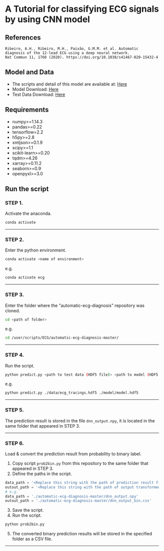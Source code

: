 # A Tutorial for classifying ECG signals by using CNN model
 
## References
```
Ribeiro, A.H., Ribeiro, M.H., Paixão, G.M.M. et al. Automatic diagnosis of the 12-lead ECG using a deep neural network.
Nat Commun 11, 1760 (2020). https://doi.org/10.1038/s41467-020-15432-4
```
## Model and Data
* The scripts and detail of this model are available at: [Here](https://github.com/antonior92/automatic-ecg-diagnosis)
* Model Download: [Here](https://zenodo.org/record/3765717#.YCOS8xMzbqU)
* Test Data Download: [Here](https://zenodo.org/record/3765780#.YCOS8hMzbqU)

## Requirements 
* numpy>=1.14.3
* pandas>=0.22
* tensorflow=2.2
* h5py>=2.8
* xmljson>=0.1.9
* scipy>=1.1
* scikit-learn>=0.20
* tqdm>=4.26
* xarray>=0.11.2
* seaborn>=0.9
* openpyxl>=3.0

## Run the script
### STEP 1. 
Activate the anaconda.
```bash
conda activate
```
****
### STEP 2. 
Enter the python environment.
```bash
conda activate <name of environment>
```
e.g.
```bash
conda activate ecg
```
****
### STEP 3. 
Enter the folder where the "automatic-ecg-diagnosis" repository was cloned.
```bash
cd <path of folder>
```
e.g.
```bash
cd /user/scripts/ECG/automatic-ecg-diagnosis-master/
```
****
### STEP 4. 
Run the script.
```bash
python predict.py <path to test data (HDF5 file)> <path to model (HDF5 file)>
```
e.g.
```bash
python predict.py ./data/ecg_tracings.hdf5 ./model/model.hdf5
```
****
### STEP 5. 
The prediction result is stored in the file ```dnn_output.npy```, it is located in the same folder that appeared in STEP 3.
****
### STEP 6.
Load & convert the prediction result from probability to binary label.
1. Copy script ```prob2bin.py``` from this repository to the same folder that appeared in STEP 3.
2. Define the paths in the script.
```python
data_path = '<Replace this string with the path of prediction result file (dnn_output.npy)>'
outout_path = '<Replace this string with the path of output transformed file path + / + output transformed file name>'
# e.g.
data_path = './automatic-ecg-diagnosis-master/dnn_output.npy'
outout_path = './automatic-ecg-diagnosis-master/dnn_output_bin.csv'
```
3. Save the script.
4. Run the script.
```bash
python prob2bin.py
```
5. The converted binary prediction results will be stored in the specified folder as a CSV file.
****



